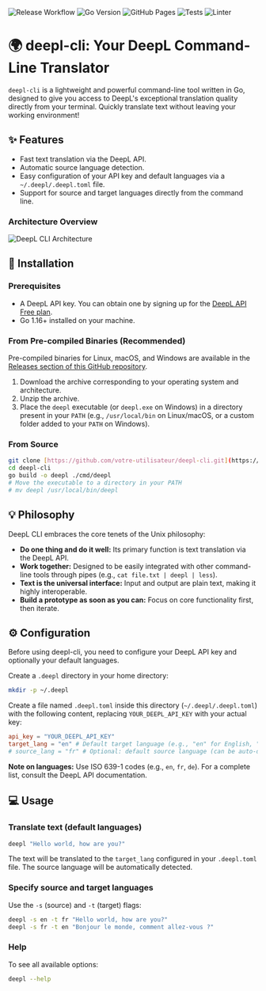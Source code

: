 ![Release Workflow](https://github.com/Jsamson33/deepl-cli/workflows/Release/badge.svg) ![Go Version](https://img.shields.io/badge/Go-1.22-blue.svg) ![GitHub Pages](https://github.com/Jsamson33/deepl-cli/workflows/pages%20build%20and%20deployment/badge.svg) ![Tests](https://img.shields.io/badge/tests-passing-brightgreen.svg) ![Linter](https://img.shields.io/badge/linter-passing-brightgreen.svg)

# 🌍 deepl-cli: Your DeepL Command-Line Translator

`deepl-cli` is a lightweight and powerful command-line tool written in Go, designed to give you access to DeepL's exceptional translation quality directly from your terminal. Quickly translate text without leaving your working environment!

## ✨ Features

*   Fast text translation via the DeepL API.
*   Automatic source language detection.
*   Easy configuration of your API key and default languages via a `~/.deepl/.deepl.toml` file.
*   Support for source and target languages directly from the command line.

### Architecture Overview

![DeepL CLI Architecture](docs/architecture.png)

## 🚀 Installation

### Prerequisites

*   A DeepL API key. You can obtain one by signing up for the [DeepL API Free plan](https://www.deepl.com/pro/developer).
*   Go 1.16+ installed on your machine.

### From Pre-compiled Binaries (Recommended)

Pre-compiled binaries for Linux, macOS, and Windows are available in the [Releases section of this GitHub repository](https://github.com/votre-utilisateur/deepl-cli/releases).
1.  Download the archive corresponding to your operating system and architecture.
2.  Unzip the archive.
3.  Place the `deepl` executable (or `deepl.exe` on Windows) in a directory present in your `PATH` (e.g., `/usr/local/bin` on Linux/macOS, or a custom folder added to your `PATH` on Windows).

### From Source

```bash
git clone [https://github.com/votre-utilisateur/deepl-cli.git](https://github.com/votre-utilisateur/deepl-cli.git)
cd deepl-cli
go build -o deepl ./cmd/deepl
# Move the executable to a directory in your PATH
# mv deepl /usr/local/bin/deepl
```

## 💡 Philosophy

DeepL CLI embraces the core tenets of the Unix philosophy:

*   **Do one thing and do it well:** Its primary function is text translation via the DeepL API.
*   **Work together:** Designed to be easily integrated with other command-line tools through pipes (e.g., `cat file.txt | deepl | less`).
*   **Text is the universal interface:** Input and output are plain text, making it highly interoperable.
*   **Build a prototype as soon as you can:** Focus on core functionality first, then iterate.

## ⚙️ Configuration

Before using deepl-cli, you need to configure your DeepL API key and optionally your default languages.

Create a `.deepl` directory in your home directory:

```bash
mkdir -p ~/.deepl
```

Create a file named `.deepl.toml` inside this directory (`~/.deepl/.deepl.toml`) with the following content, replacing `YOUR_DEEPL_API_KEY` with your actual key:

```toml
api_key = "YOUR_DEEPL_API_KEY"
target_lang = "en" # Default target language (e.g., "en" for English, "fr" for French)
# source_lang = "fr" # Optional: default source language (can be auto-detected)
```

**Note on languages:** Use ISO 639-1 codes (e.g., `en`, `fr`, `de`). For a complete list, consult the DeepL API documentation.

## 💻 Usage

### Translate text (default languages)

```bash
deepl "Hello world, how are you?"
```

The text will be translated to the `target_lang` configured in your `.deepl.toml` file. The source language will be automatically detected.

### Specify source and target languages

Use the `-s` (source) and `-t` (target) flags:

```bash
deepl -s en -t fr "Hello world, how are you?"
deepl -s fr -t en "Bonjour le monde, comment allez-vous ?"
```

### Help

To see all available options:

```bash
deepl --help
```